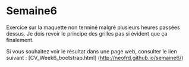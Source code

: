 # Semaine6
Exercice sur la maquette non terminé malgré plusieurs heures passées dessus.
Je dois revoir le principe des grilles pas si évident que ça finalement.

Si vous souhaitez voir le résultat dans une page web, consulter le lien suivant : [CV_Week6_bootstrap.html]
(http://neofrd.github.io/semaine6/)
